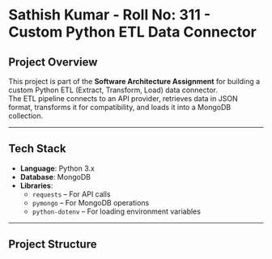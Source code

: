 # Sathish Kumar - Roll No: 311 - Custom Python ETL Data Connector

##  Project Overview
This project is part of the **Software Architecture Assignment** for building a custom Python ETL (Extract, Transform, Load) data connector.  
The ETL pipeline connects to an API provider, retrieves data in JSON format, transforms it for compatibility, and loads it into a MongoDB collection.

---

##  Tech Stack
- **Language**: Python 3.x
- **Database**: MongoDB
- **Libraries**: 
  - `requests` – For API calls
  - `pymongo` – For MongoDB operations
  - `python-dotenv` – For loading environment variables

---

##  Project Structure
